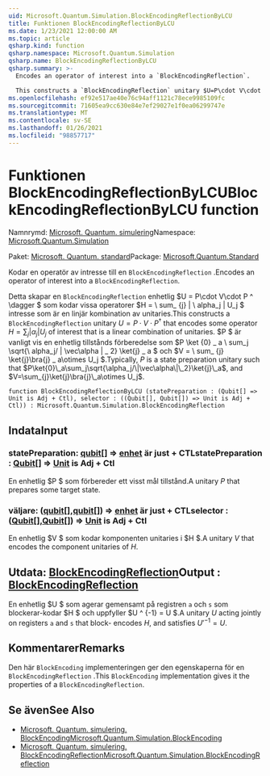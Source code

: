 ```yaml
---
uid: Microsoft.Quantum.Simulation.BlockEncodingReflectionByLCU
title: Funktionen BlockEncodingReflectionByLCU
ms.date: 1/23/2021 12:00:00 AM
ms.topic: article
qsharp.kind: function
qsharp.namespace: Microsoft.Quantum.Simulation
qsharp.name: BlockEncodingReflectionByLCU
qsharp.summary: >-
  Encodes an operator of interest into a `BlockEncodingReflection`.

  This constructs a `BlockEncodingReflection` unitary $U=P\cdot V\cdot P^\dagger$ that encodes some operator $H=\sum_{j}|\alpha_j|U_j$ of interest that is a linear combination of unitaries. Typically, $P$ is a state preparation unitary such that $P\ket{0}\_a\sum_j\sqrt{\alpha_j/\|\vec\alpha\|\_2}\ket{j}\_a$, and $V=\sum_{j}\ket{j}\bra{j}\_a\otimes U_j$.
ms.openlocfilehash: ef92e517ae40e76c94aff1121c78ece9985109fc
ms.sourcegitcommit: 71605ea9cc630e84e7ef29027e1f0ea06299747e
ms.translationtype: MT
ms.contentlocale: sv-SE
ms.lasthandoff: 01/26/2021
ms.locfileid: "98857717"
---
```

# <a name="blockencodingreflectionbylcu-function"></a><span data-ttu-id="238e0-102">Funktionen BlockEncodingReflectionByLCU</span><span class="sxs-lookup"><span data-stu-id="238e0-102">BlockEncodingReflectionByLCU function</span></span>

<span data-ttu-id="238e0-103">Namnrymd: [Microsoft. Quantum. simulering](xref:Microsoft.Quantum.Simulation)</span><span class="sxs-lookup"><span data-stu-id="238e0-103">Namespace: [Microsoft.Quantum.Simulation](xref:Microsoft.Quantum.Simulation)</span></span>

<span data-ttu-id="238e0-104">Paket: [Microsoft. Quantum. standard](https://nuget.org/packages/Microsoft.Quantum.Standard)</span><span class="sxs-lookup"><span data-stu-id="238e0-104">Package: [Microsoft.Quantum.Standard](https://nuget.org/packages/Microsoft.Quantum.Standard)</span></span>


<span data-ttu-id="238e0-105">Kodar en operatör av intresse till en `BlockEncodingReflection` .</span><span class="sxs-lookup"><span data-stu-id="238e0-105">Encodes an operator of interest into a `BlockEncodingReflection`.</span></span>

<span data-ttu-id="238e0-106">Detta skapar en `BlockEncodingReflection` enhetlig $U = P\cdot V\cdot P ^ \dagger $ som kodar vissa operatorer $H = \ sum_ {j} | \ alpha_j | U_j $ intresse som är en linjär kombination av unitaries.</span><span class="sxs-lookup"><span data-stu-id="238e0-106">This constructs a `BlockEncodingReflection` unitary $U=P\cdot V\cdot P^\dagger$ that encodes some operator $H=\sum_{j}|\alpha_j|U_j$ of interest that is a linear combination of unitaries.</span></span> <span data-ttu-id="238e0-107">$P $ är vanligt vis en enhetlig tillstånds förberedelse som $P \ket {0} \_ a \ sum_j \sqrt{\ alpha_j/ \| \vec\alpha \| \_ 2} \ket{j} \_ a $ och $V = \ sum_ {j} \ket{j}\bra{j} \_ a\otimes U_j $.</span><span class="sxs-lookup"><span data-stu-id="238e0-107">Typically, $P$ is a state preparation unitary such that $P\ket{0}\_a\sum_j\sqrt{\alpha_j/\|\vec\alpha\|\_2}\ket{j}\_a$, and $V=\sum_{j}\ket{j}\bra{j}\_a\otimes U_j$.</span></span>

```qsharp
function BlockEncodingReflectionByLCU (statePreparation : (Qubit[] => Unit is Adj + Ctl), selector : ((Qubit[], Qubit[]) => Unit is Adj + Ctl)) : Microsoft.Quantum.Simulation.BlockEncodingReflection
```


## <a name="input"></a><span data-ttu-id="238e0-108">Indata</span><span class="sxs-lookup"><span data-stu-id="238e0-108">Input</span></span>

### <a name="statepreparation--qubit--unit--is-adj--ctl"></a><span data-ttu-id="238e0-109">statePreparation: [qubit](xref:microsoft.quantum.lang-ref.qubit)[] => [enhet](xref:microsoft.quantum.lang-ref.unit)  är just + CTL</span><span class="sxs-lookup"><span data-stu-id="238e0-109">statePreparation : [Qubit](xref:microsoft.quantum.lang-ref.qubit)[] => [Unit](xref:microsoft.quantum.lang-ref.unit)  is Adj + Ctl</span></span>

<span data-ttu-id="238e0-110">En enhetlig $P $ som förbereder ett visst mål tillstånd.</span><span class="sxs-lookup"><span data-stu-id="238e0-110">A unitary $P$ that prepares some target state.</span></span>


### <a name="selector--qubitqubit--unit--is-adj--ctl"></a><span data-ttu-id="238e0-111">väljare: ([qubit](xref:microsoft.quantum.lang-ref.qubit)[],[qubit](xref:microsoft.quantum.lang-ref.qubit)[]) => [enhet](xref:microsoft.quantum.lang-ref.unit)  är just + CTL</span><span class="sxs-lookup"><span data-stu-id="238e0-111">selector : ([Qubit](xref:microsoft.quantum.lang-ref.qubit)[],[Qubit](xref:microsoft.quantum.lang-ref.qubit)[]) => [Unit](xref:microsoft.quantum.lang-ref.unit)  is Adj + Ctl</span></span>

<span data-ttu-id="238e0-112">En enhetlig $V $ som kodar komponenten unitaries i $H $.</span><span class="sxs-lookup"><span data-stu-id="238e0-112">A unitary $V$ that encodes the component unitaries of $H$.</span></span>



## <a name="output--blockencodingreflection"></a><span data-ttu-id="238e0-113">Utdata: [BlockEncodingReflection](xref:Microsoft.Quantum.Simulation.BlockEncodingReflection)</span><span class="sxs-lookup"><span data-stu-id="238e0-113">Output : [BlockEncodingReflection](xref:Microsoft.Quantum.Simulation.BlockEncodingReflection)</span></span>

<span data-ttu-id="238e0-114">En enhetlig $U $ som agerar gemensamt på registren `a` och `s` som blockerar-kodar $H $ och uppfyller $U ^ {-1} = U $.</span><span class="sxs-lookup"><span data-stu-id="238e0-114">A unitary $U$ acting jointly on registers `a` and `s` that block- encodes $H$, and satisfies $U'^{-1} = U$.</span></span>

## <a name="remarks"></a><span data-ttu-id="238e0-115">Kommentarer</span><span class="sxs-lookup"><span data-stu-id="238e0-115">Remarks</span></span>

<span data-ttu-id="238e0-116">Den här `BlockEncoding` implementeringen ger den egenskaperna för en `BlockEncodingReflection` .</span><span class="sxs-lookup"><span data-stu-id="238e0-116">This `BlockEncoding` implementation gives it the properties of a `BlockEncodingReflection`.</span></span>

## <a name="see-also"></a><span data-ttu-id="238e0-117">Se även</span><span class="sxs-lookup"><span data-stu-id="238e0-117">See Also</span></span>

- [<span data-ttu-id="238e0-118">Microsoft. Quantum. simulering. BlockEncoding</span><span class="sxs-lookup"><span data-stu-id="238e0-118">Microsoft.Quantum.Simulation.BlockEncoding</span></span>](xref:Microsoft.Quantum.Simulation.BlockEncoding)
- [<span data-ttu-id="238e0-119">Microsoft. Quantum. simulering. BlockEncodingReflection</span><span class="sxs-lookup"><span data-stu-id="238e0-119">Microsoft.Quantum.Simulation.BlockEncodingReflection</span></span>](xref:Microsoft.Quantum.Simulation.BlockEncodingReflection)